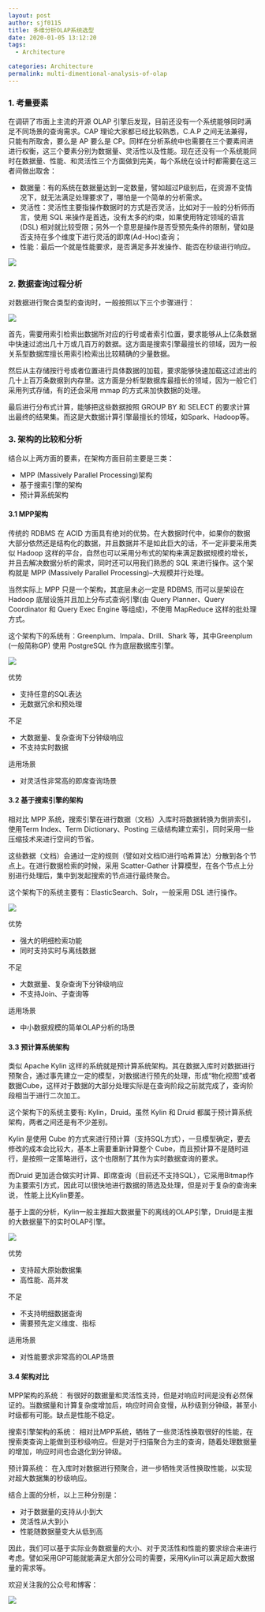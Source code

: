 ```yaml
---
layout: post
author: sjf0115
title: 多维分析OLAP系统选型
date: 2020-01-05 13:12:20
tags:
  - Architecture

categories: Architecture
permalink: multi-dimentional-analysis-of-olap
---
```


### 1. 考量要素

在调研了市面上主流的开源 OLAP 引擎后发现，目前还没有一个系统能够同时满足不同场景的查询需求。CAP 理论大家都已经比较熟悉，C.A.P 之间无法兼得，只能有所取舍，要么是 AP 要么是 CP。同样在分析系统中也需要在三个要素间进进行权衡，这三个要素分别为数据量、灵活性以及性能。现在还没有一个系统能同时在数据量、性能、和灵活性三个方面做到完美，每个系统在设计时都需要在这三者间做出取舍：
- 数据量：有的系统在数据量达到一定数量，譬如超过P级别后，在资源不变情况下，就无法满足处理要求了，哪怕是一个简单的分析需求。
- 灵活性：灵活性主要指操作数据时的方式是否灵活，比如对于一般的分析师而言，使用 SQL 来操作是首选，没有太多的约束，如果使用特定领域的语言 (DSL) 相对就比较受限；另外一个意思是操作是否受预先条件的限制，譬如是否支持在多个维度下进行灵活的即席(Ad-Hoc)查询；
- 性能：最后一个就是性能要求，是否满足多并发操作、能否在秒级进行响应。

![](https://mmbiz.qpic.cn/mmbiz_png/nKovjAe6Lro01rbb2YYXyulICvS5QsC6HGQUicWK2hrX3hTqVHhSfgbj6QPibyzA3icFS9iabZyQ0A563Vw0WjdSGw/0?wx_fmt=png)

### 2. 数据查询过程分析

对数据进行聚合类型的查询时，一般按照以下三个步骤进行：

![](https://mmbiz.qpic.cn/mmbiz_png/nKovjAe6Lro01rbb2YYXyulICvS5QsC6e9gfibBPCpk9nJrd1icksu5f1SN1LbaYetVRymSl5kBHs99Zb609GJhg/0?wx_fmt=png)

首先，需要用索引检索出数据所对应的行号或者索引位置，要求能够从上亿条数据中快速过滤出几十万或几百万的数据。这方面是搜索引擎最擅长的领域，因为一般关系型数据库擅长用索引检索出比较精确的少量数据。

然后从主存储按行号或者位置进行具体数据的加载，要求能够快速加载这过滤出的几十上百万条数据到内存里。这方面是分析型数据库最擅长的领域，因为一般它们采用列式存储，有的还会采用 mmap 的方式来加快数据的处理。

最后进行分布式计算，能够把这些数据按照 GROUP BY 和 SELECT 的要求计算出最终的结果集。而这是大数据计算引擎最擅长的领域，如Spark、Hadoop等。

### 3. 架构的比较和分析

结合以上两方面的要素，在架构方面目前主要是三类：
- MPP (Massively Parallel Processing)架构
- 基于搜索引擎的架构
- 预计算系统架构

#### 3.1 MPP架构

传统的 RDBMS 在 ACID 方面具有绝对的优势。在大数据时代中，如果你的数据大部分依然还是结构化的数据，并且数据并不是如此巨大的话，不一定非要采用类似 Hadoop 这样的平台，自然也可以采用分布式的架构来满足数据规模的增长，并且去解决数据分析的需求，同时还可以用我们熟悉的 SQL 来进行操作。这个架构就是 MPP (Massively Parallel Processing)–大规模并行处理。

当然实际上 MPP 只是一个架构，其底层未必一定是 RDBMS, 而可以是架设在 Hadoop 底层设施并且加上分布式查询引擎(由 Query Planner、Query Coordinator 和 Query Exec Engine 等组成)，不使用 MapReduce 这样的批处理方式。

这个架构下的系统有：Greenplum、Impala、Drill、Shark 等，其中Greenplum (一般简称GP) 使用 PostgreSQL 作为底层数据库引擎。

![](https://mmbiz.qpic.cn/mmbiz_png/nKovjAe6Lro01rbb2YYXyulICvS5QsC6LsribBRpSzjPuNT5U3pk40EMIQdBEiclOI5yNvrgy3iapmkOZpGa4AqlQ/0?wx_fmt=png)

优势
- ⽀持任意的SQL表达
- ⽆数据冗余和预处理

不⾜
- ⼤数据量、复杂查询下分钟级响应
- 不⽀持实时数据

适⽤场景
- 对灵活性⾮常⾼的即席查询场景

#### 3.2 基于搜索引擎的架构


相对比 MPP 系统，搜索引擎在进行数据（文档）入库时将数据转换为倒排索引，使用Term Index、Term Dictionary、Posting 三级结构建立索引，同时采用一些压缩技术来进行空间的节省。

这些数据（文档）会通过一定的规则（譬如对文档ID进行哈希算法）分散到各个节点上。在进行数据检索的时候，采用 Scatter-Gather 计算模型，在各个节点上分别进行处理后，集中到发起搜索的节点进行最终聚合。

这个架构下的系统主要有：ElasticSearch、Solr，一般采用 DSL 进行操作。

![](https://mmbiz.qpic.cn/mmbiz_png/nKovjAe6Lro01rbb2YYXyulICvS5QsC6y4QzLeEILvo0RT8g0Y9wxRWbtIZdD8npS4GxM67KBX88g50pcnzLiag/0?wx_fmt=png)

优势
- 强⼤的明细检索功能
- 同时⽀持实时与离线数据

不⾜
- ⼤数据量、复杂查询下分钟级响应
- 不⽀持Join、⼦查询等

适⽤场景
- 中⼩数据规模的简单OLAP分析的场景

#### 3.3 预计算系统架构

类似 Apache Kylin 这样的系统就是预计算系统架构。其在数据入库时对数据进行预聚合，通过事先建立一定的模型，对数据进行预先的处理，形成“物化视图”或者数据Cube，这样对于数据的大部分处理实际是在查询阶段之前就完成了，查询阶段相当于进行二次加工。

这个架构下的系统主要有: Kylin，Druid。虽然 Kylin 和 Druid 都属于预计算系统架构，两者之间还是有不少差别。

Kylin 是使用 Cube 的方式来进行预计算（支持SQL方式），一旦模型确定，要去修改的成本会比较大，基本上需要重新计算整个 Cube，而且预计算不是随时进行，是按照一定策略进行，这个也限制了其作为实时数据查询的要求。

而Druid 更加适合做实时计算、即席查询（目前还不支持SQL），它采用Bitmap作为主要索引方式，因此可以很快地进行数据的筛选及处理，但是对于复杂的查询来说， 性能上比Kylin要差。

基于上面的分析，Kylin一般主推超大数据量下的离线的OLAP引擎，Druid是主推的大数据量下的实时OLAP引擎。

![](https://mmbiz.qpic.cn/mmbiz_png/nKovjAe6Lro01rbb2YYXyulICvS5QsC64XCMj2jkXQt4xYEszsvNL2SMgvNMZE3cEMU54syHRvY7qN87PXZMIg/0?wx_fmt=png)

优势
- ⽀持超⼤原始数据集
- ⾼性能、⾼并发

不⾜
- 不⽀持明细数据查询
- 需要预先定义维度、指标

适⽤场景
- 对性能要求⾮常⾼的OLAP场景

#### 3.4 架构对比


MPP架构的系统：
有很好的数据量和灵活性支持，但是对响应时间是没有必然保证的。当数据量和计算复杂度增加后，响应时间会变慢，从秒级到分钟级，甚至小时级都有可能。缺点是性能不稳定。

搜索引擎架构的系统：
相对比MPP系统，牺牲了一些灵活性换取很好的性能，在搜索类查询上能做到亚秒级响应。但是对于扫描聚合为主的查询，随着处理数据量的增加，响应时间也会退化到分钟级。

预计算系统：
在入库时对数据进行预聚合，进一步牺牲灵活性换取性能，以实现对超大数据集的秒级响应。

结合上面的分析，以上三种分别是：
- 对于数据量的支持从小到大
- 灵活性从大到小
- 性能随数据量变大从低到高

因此，我们可以基于实际业务数据量的大小、对于灵活性和性能的要求综合来进行考虑。譬如采用GP可能就能满足大部分公司的需要，采用Kylin可以满足超大数据量的需求等。


欢迎关注我的公众号和博客：

![](https://mmbiz.qpic.cn/mmbiz_jpg/nKovjAe6Lro0ibfsatosHuuIGa088iaiaTaIYdG0kiaNO8MwQYtSyzzcqPehCrX49Unb5ArHPfxShKWNHhGrkkYeLg/0?wx_fmt=jpeg)
